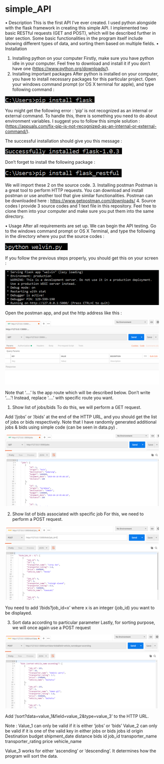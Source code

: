 # simple_API
•	Description
This is the first API I’ve ever created. I used python alongside with the flask framework in creating this simple API. I implemented two basic RESTful requests (GET and POST), which will be described further in later section. Some basic functionalities in the program itself include showing different types of data, and sorting them based on multiple fields.
•	Installation
1.	Installing python on your computer
Firstly, make sure you have python idle in your computer. Feel free to download and install it if you don’t have one (https://www.python.org/downloads/). 
2.	Installing important packages
After python is installed on your computer, you have to install necessary packages for this particular project. Open your windows command prompt (or OS X terminal for apple), and type following command : 

 ![](images/1.png)

You might get the following error : ‘pip’ is not recognized as an internal or external command. To handle this, there is something you need to do about environment variables. I suggest you to follow this simple solution : (https://appuals.com/fix-pip-is-not-recognized-as-an-internal-or-external-command/).

The successful installation should give you this message : 

 ![](images/2.png)

Don’t forget to install the following package : 

 ![](images/3.png)

We will import these 2 on the source code.
3.	Installing postman
Postman is a great tool to perform HTTP requests. You can download and install postman or use another tool that give similar functionalities. 
Postman can be downloaded here : https://www.getpostman.com/downloads/
4.	Source codes
I provide 3 source codes and 1 text file in this repository. Feel free to clone them into your computer and make sure you put them into the same directory. 


•	Usage
After all requirements are set up. We can begin the API testing. Go to the windows command prompt or OS X Terminal, and type the following in the directory where you put the source codes :
 
 ![](images/4.png)

If you follow the previous steps properly, you should get this on your screen : 

 ![](images/5.png)

Open the postman app, and put the http address like this :
 
 ![](images/6.png)
 
Note that ‘….’ Is the app route which will be described below. Don’t write ‘….’! Instead, replace ‘….’ with specific route you want.

1.	Show list of jobs/bids
To do this, we will perform a GET request. 
 
Add ‘/jobs’ or ‘/bids’ at the end of the HTTP URL, and you should get the list of jobs or bids respectively. Note that I have randomly generated additional jobs & bids using simple code (can be seen in data.py) .

![](images/7.png)

2.	Show list of bids associated with specific job
For this, we need to perform a POST request. 
 
 ![](images/8.png)
 
You need to add ‘/bids?job_id=x’ where x is an integer (job_id) you want to be displayed.

3.	Sort data according to particular parameter
Lastly, for sorting purpose, we will once again use a POST request

![](images/9.png)

Add ‘/sort?data=value_1&field=value_2&type=value_3’ to the HTTP URL.

Note :
Value_1 can only be valid if it is either ‘jobs’ or ‘bids’
Value_2 can only be valid if it is one of the valid key in either jobs or bids
jobs	id
	origin
	Destination
	budget 
	shipment_date
	distance 
bids 	id
	job_id
	transporter_name
	transporter_rating
	price
	vehicle_name

Value_3 works for either ‘ascending’ or ‘descending’. It determines how the program will sort the data.



